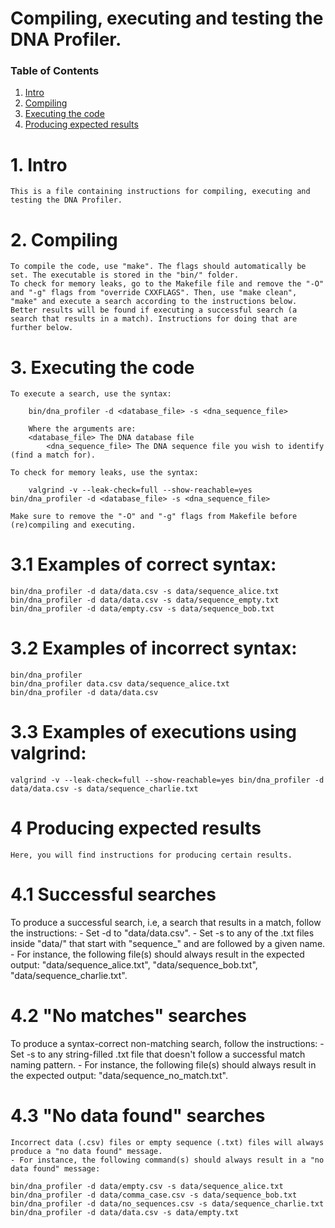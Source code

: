 # Compiling, executing and testing the DNA Profiler.

### Table of Contents
1. [Intro](#1-intro)
2. [Compiling](#2-compiling)
3. [Executing the code](#3-executing-the-code)
4. [Producing expected results](#4-producing-expected-results)

# 1. Intro
	This is a file containing instructions for compiling, executing and testing the DNA Profiler.
	

# 2. Compiling
	To compile the code, use "make". The flags should automatically be set. The executable is stored in the "bin/" folder.
 	To check for memory leaks, go to the Makefile file and remove the "-O" and "-g" flags from "override CXXFLAGS". Then, use "make clean", "make" and execute a search according to the instructions below. Better results will be found if executing a successful search (a search that results in a match). Instructions for doing that are further below.

# 3. Executing the code
	To execute a search, use the syntax:
```
 	bin/dna_profiler -d <database_file> -s <dna_sequence_file>

 	Where the arguments are:
   	<database_file> The DNA database file
    	<dna_sequence_file> The DNA sequence file you wish to identify (find a match for).
```

	To check for memory leaks, use the syntax:
```
	valgrind -v --leak-check=full --show-reachable=yes bin/dna_profiler -d <database_file> -s <dna_sequence_file>
```
	Make sure to remove the "-O" and "-g" flags from Makefile before (re)compiling and executing.
 
# 3.1 Examples of correct syntax:
```
bin/dna_profiler -d data/data.csv -s data/sequence_alice.txt
bin/dna_profiler -d data/data.csv -s data/sequence_empty.txt
bin/dna_profiler -d data/empty.csv -s data/sequence_bob.txt
```

# 3.2 Examples of incorrect syntax:
```
bin/dna_profiler
bin/dna_profiler data.csv data/sequence_alice.txt
bin/dna_profiler -d data/data.csv
```

# 3.3 Examples of executions using valgrind:
```valgrind -v --leak-check=full --show-reachable=yes bin/dna_profiler -d data/data.csv -s data/sequence_alice.txt
valgrind -v --leak-check=full --show-reachable=yes bin/dna_profiler -d data/data.csv -s data/sequence_charlie.txt
```

# 4 Producing expected results
	Here, you will find instructions for producing certain results.
 
# 4.1 Successful searches

To produce a successful search, i.e, a search that results in a match, follow the instructions:
	- Set -d to "data/data.csv".
	- Set -s to any of the .txt files inside "data/" that start with "sequence_" and are followed by a given name.
		- For instance, the following file(s) should always result in the expected output: "data/sequence_alice.txt", "data/sequence_bob.txt", "data/sequence_charlie.txt".


# 4.2 "No matches" searches

To produce a syntax-correct non-matching search, follow the instructions:
	- Set -s to any string-filled .txt file that doesn't follow a successful match naming pattern.
		- For instance, the following file(s) should always result in the expected output: "data/sequence_no_match.txt".

# 4.3 "No data found" searches

	Incorrect data (.csv) files or empty sequence (.txt) files will always produce a "no data found" message.
	- For instance, the following command(s) should always result in a "no data found" message:
 
```
bin/dna_profiler -d data/empty.csv -s data/sequence_alice.txt
bin/dna_profiler -d data/comma_case.csv -s data/sequence_bob.txt
bin/dna_profiler -d data/no_sequences.csv -s data/sequence_charlie.txt
bin/dna_profiler -d data/data.csv -s data/empty.txt
```
